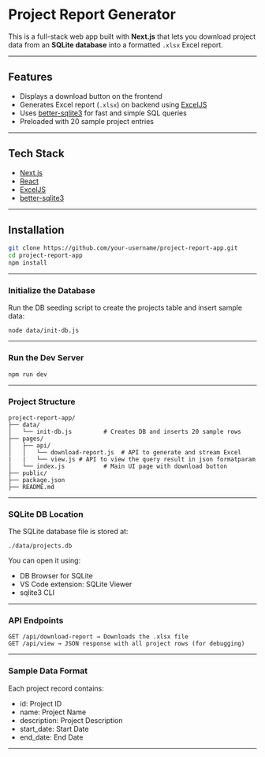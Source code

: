 # Project Report Generator

This is a full-stack web app built with **Next.js** that lets you download project data from an **SQLite database** into a formatted `.xlsx` Excel report.

---

## Features

- Displays a download button on the frontend
- Generates Excel report (`.xlsx`) on backend using [ExcelJS](https://github.com/exceljs/exceljs)
- Uses [better-sqlite3](https://github.com/WiseLibs/better-sqlite3) for fast and simple SQL queries
- Preloaded with 20 sample project entries

---

## Tech Stack

- [Next.js](https://nextjs.org/)
- [React](https://reactjs.org/)
- [ExcelJS](https://github.com/exceljs/exceljs)
- [better-sqlite3](https://github.com/WiseLibs/better-sqlite3)

---

## Installation

```bash
git clone https://github.com/your-username/project-report-app.git
cd project-report-app
npm install
```
---
### Initialize the Database

Run the DB seeding script to create the projects table and insert sample data:
```
node data/init-db.js
```
---
### Run the Dev Server

`npm run dev`

---
### Project Structure

```
project-report-app/
├── data/
│   └── init-db.js         # Creates DB and inserts 20 sample rows
├── pages/
│   ├── api/
│   │   └── download-report.js  # API to generate and stream Excel
|   |   └── view.js # API to view the query result in json formatparam
│   └── index.js           # Main UI page with download button
├── public/
├── package.json
├── README.md

```
---
### SQLite DB Location

The SQLite database file is stored at:

`./data/projects.db`

You can open it using:

- DB Browser for SQLite
- VS Code extension: SQLite Viewer
- sqlite3 CLI

---
### API Endpoints

```
GET /api/download-report → Downloads the .xlsx file
GET /api/view → JSON response with all project rows (for debugging)
```
---
### Sample Data Format

Each project record contains:

- id: Project ID
- name: Project Name
- description: Project Description
- start_date: Start Date
- end_date: End Date
---